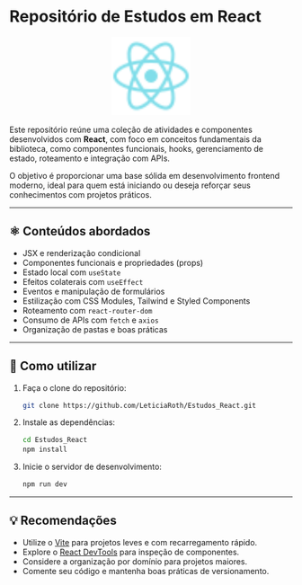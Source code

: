 
# Repositório de Estudos em React
<p align="center">
  <img src="Logo_React\React.png" alt="Ícone do React" width="140">
</p>

Este repositório reúne uma coleção de atividades e componentes desenvolvidos com **React**, com foco em conceitos fundamentais da biblioteca, como componentes funcionais, hooks, gerenciamento de estado, roteamento e integração com APIs.

O objetivo é proporcionar uma base sólida em desenvolvimento frontend moderno, ideal para quem está iniciando ou deseja reforçar seus conhecimentos com projetos práticos.

---

## ⚛️ Conteúdos abordados

- JSX e renderização condicional
- Componentes funcionais e propriedades (props)
- Estado local com `useState`
- Efeitos colaterais com `useEffect`
- Eventos e manipulação de formulários
- Estilização com CSS Modules, Tailwind e Styled Components
- Roteamento com `react-router-dom`
- Consumo de APIs com `fetch` e `axios`
- Organização de pastas e boas práticas

---

## 🚀 Como utilizar

1. Faça o clone do repositório:
   ```bash
   git clone https://github.com/LeticiaRoth/Estudos_React.git
   ```

2. Instale as dependências:
   ```bash
   cd Estudos_React
   npm install
   ```

3. Inicie o servidor de desenvolvimento:
   ```bash
   npm run dev
   ```

---


## 💡 Recomendações

- Utilize o [Vite](https://vitejs.dev/) para projetos leves e com recarregamento rápido.
- Explore o [React DevTools](https://react.dev/learn/react-developer-tools) para inspeção de componentes.
- Considere a organização por domínio para projetos maiores.
- Comente seu código e mantenha boas práticas de versionamento.

